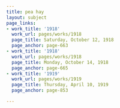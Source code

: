 ```yaml
---
title: pea hay
layout: subject
page_links:
- work_title: '1918'
  work_url: pages/works/1918
  page_title: Saturday, October 12, 1918
  page_anchor: page-663
- work_title: '1918'
  work_url: pages/works/1918
  page_title: Monday, October 14, 1918
  page_anchor: page-665
- work_title: '1919'
  work_url: pages/works/1919
  page_title: Thursday, April 10, 1919
  page_anchor: page-853

---
```

